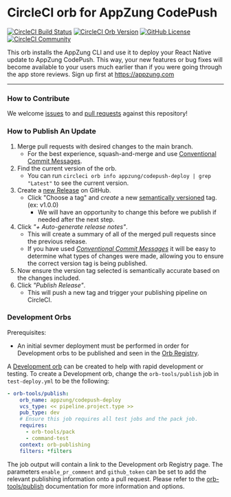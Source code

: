 # CircleCI orb for AppZung CodePush

[![CircleCI Build Status](https://circleci.com/gh/AppZung/circleci-deploy-to-appzung-codepush-orb.svg?style=shield "CircleCI Build Status")](https://circleci.com/gh/AppZung/circleci-deploy-to-appzung-codepush-orb) [![CircleCI Orb Version](https://badges.circleci.com/orbs/appzung/codepush-deploy.svg)](https://circleci.com/developer/orbs/orb/appzung/codepush-deploy) [![GitHub License](https://img.shields.io/badge/license-MIT-lightgrey.svg)](https://raw.githubusercontent.com/AppZung/circleci-deploy-to-appzung-codepush-orb/master/LICENSE) [![CircleCI Community](https://img.shields.io/badge/community-CircleCI%20Discuss-343434.svg)](https://discuss.circleci.com/c/ecosystem/orbs)

This orb installs the AppZung CLI and use it to deploy your React Native update to AppZung CodePush.
This way, your new features or bug fixes will become available to your users much earlier than if you were going through the app store reviews.
Sign up first at https://appzung.com


---

### How to Contribute

We welcome [issues](https://github.com/AppZung/circleci-deploy-to-appzung-codepush-orb/issues) to and [pull requests](https://github.com/AppZung/circleci-deploy-to-appzung-codepush-orb/pulls) against this repository!

### How to Publish An Update
1. Merge pull requests with desired changes to the main branch.
    - For the best experience, squash-and-merge and use [Conventional Commit Messages](https://conventionalcommits.org/).
2. Find the current version of the orb.
    - You can run `circleci orb info appzung/codepush-deploy | grep "Latest"` to see the current version.
3. Create a [new Release](https://github.com/AppZung/circleci-deploy-to-appzung-codepush-orb/releases/new) on GitHub.
    - Click "Choose a tag" and _create_ a new [semantically versioned](http://semver.org/) tag. (ex: v1.0.0)
      - We will have an opportunity to change this before we publish if needed after the next step.
4.  Click _"+ Auto-generate release notes"_.
    - This will create a summary of all of the merged pull requests since the previous release.
    - If you have used _[Conventional Commit Messages](https://conventionalcommits.org/)_ it will be easy to determine what types of changes were made, allowing you to ensure the correct version tag is being published.
5. Now ensure the version tag selected is semantically accurate based on the changes included.
6. Click _"Publish Release"_.
    - This will push a new tag and trigger your publishing pipeline on CircleCI.

### Development Orbs

Prerequisites:

- An initial sevmer deployment must be performed in order for Development orbs to be published and seen in the [Orb Registry](https://circleci.com/developer/orbs).

A [Development orb](https://circleci.com/docs/orb-concepts/#development-orbs) can be created to help with rapid development or testing. To create a Development orb, change the `orb-tools/publish` job in `test-deploy.yml` to be the following:

```yaml
- orb-tools/publish:
    orb_name: appzung/codepush-deploy
    vcs_type: << pipeline.project.type >>
    pub_type: dev
    # Ensure this job requires all test jobs and the pack job.
    requires:
      - orb-tools/pack
      - command-test
    context: orb-publishing
    filters: *filters
```

The job output will contain a link to the Development orb Registry page. The parameters `enable_pr_comment` and `github_token` can be set to add the relevant publishing information onto a pull request. Please refer to the [orb-tools/publish](https://circleci.com/developer/orbs/orb/circleci/orb-tools#jobs-publish) documentation for more information and options.

